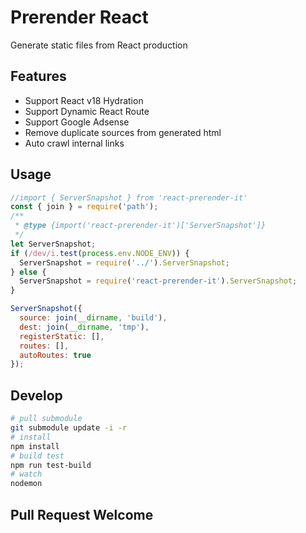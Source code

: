 # Prerender React

Generate static files from React production

## Features
- Support React v18 Hydration
- Support Dynamic React Route
- Support Google Adsense
- Remove duplicate sources from generated html
- Auto crawl internal links

## Usage
```js
//import { ServerSnapshot } from 'react-prerender-it'
const { join } = require('path');
/**
 * @type {import('react-prerender-it')['ServerSnapshot']}
 */
let ServerSnapshot;
if (/dev/i.test(process.env.NODE_ENV)) {
  ServerSnapshot = require('../').ServerSnapshot;
} else {
  ServerSnapshot = require('react-prerender-it').ServerSnapshot;
}

ServerSnapshot({
  source: join(__dirname, 'build'),
  dest: join(__dirname, 'tmp'),
  registerStatic: [],
  routes: [],
  autoRoutes: true
});
```

## Develop
```bash
# pull submodule
git submodule update -i -r
# install
npm install
# build test
npm run test-build
# watch
nodemon
```

## Pull Request Welcome
